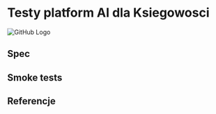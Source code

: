 # Testy platform AI dla Ksiegowosci
![GitHub Logo](https://assets-cdn.github.com/images/modules/logos_page/Octocat.png)
## Spec

## Smoke tests

## Referencje
